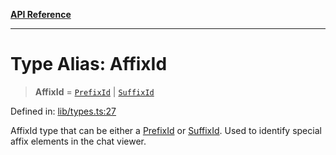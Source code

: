 [**API Reference**](../README.md)

***

# Type Alias: AffixId

> **AffixId** = [`PrefixId`](PrefixId.md) \| [`SuffixId`](SuffixId.md)

Defined in: [lib/types.ts:27](https://github.com/wix-incubator/chat-viewer/blob/471a1f3ecfdb5a33a5c084cf260a676004074615/lib/types.ts#L27)

AffixId type that can be either a [PrefixId](PrefixId.md) or [SuffixId](SuffixId.md).
Used to identify special affix elements in the chat viewer.
